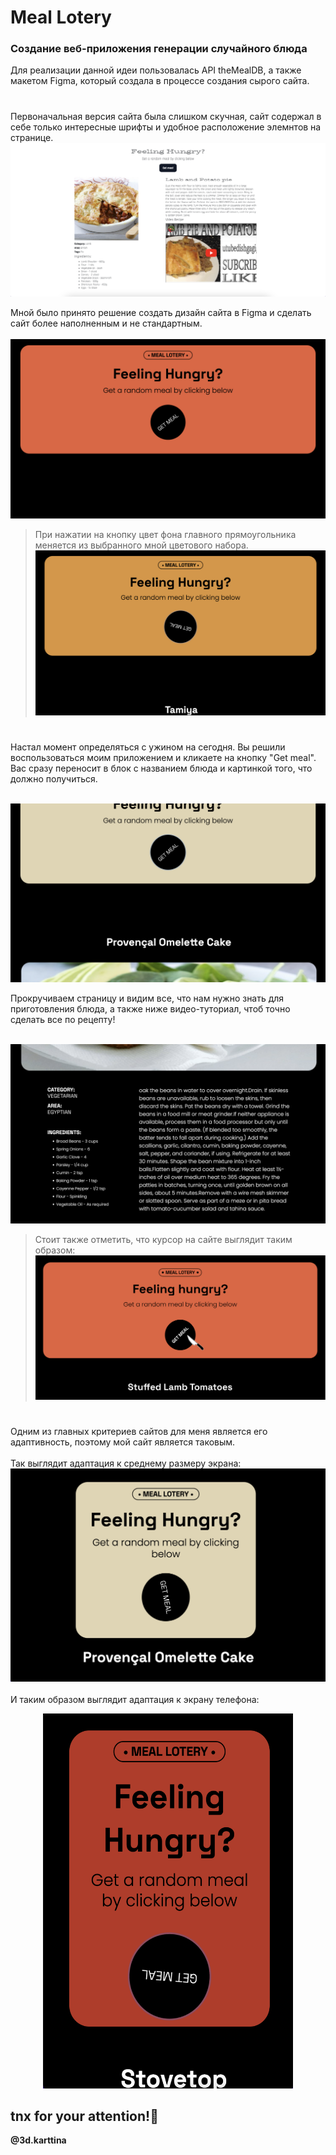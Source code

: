 # Meal Lotery

### Создание веб-приложения генерации случайного блюда ###
Для реализации данной идеи пользовалась API theMealDB, а также макетом Figma, который создала в процессе создания сырого сайта.
#
Первоначальная версия сайта была слишком скучная, сайт содержал в себе только интересные шрифты и удобное расположение элемнтов на странице.
![First version](https://github.com/Kartiina/Random-Meal/blob/master/screenshots/site%20ver.1.png "raw site")

Мной было принято решение создать дизайн сайта в Figma и сделать сайт более наполненным и не стандартным.<br />
<br />
![First screen](https://github.com/Kartiina/Random-Meal/blob/master/screenshots/first_page.png "Start page")

>При нажатии на кнопку цвет фона главного прямоугольника меняется из выбранного мной цветового набора.
![Change colour](https://github.com/Kartiina/Random-Meal/blob/master/screenshots/action.png "Colour changed!")
#
Настал момент определяться с ужином на сегодня. Вы решили воспользоваться моим приложением и кликаете на кнопку "Get meal". 
Вас сразу переносит в блок с названием блюда и картинкой того, что должно получиться.<br />
<br />

![Change colour](https://github.com/Kartiina/Random-Meal/blob/master/screenshots/change_color.png "Another colour!")

Прокручиваем страницу и видим все, что нам нужно знать для приготовления блюда, а также ниже видео-туториал, чтоб точно сделать все по рецепту!<br />
<br />

![Instruc&tags](https://github.com/Kartiina/Random-Meal/blob/master/screenshots/instruction%26tags.png "Lets see -_-")

>Стоит также отметить, что курсор на сайте выглядит таким образом:
![Cursor](https://github.com/Kartiina/Random-Meal/blob/master/screenshots/cursor_site.png "Wow! Sharp knife!")

#
Одним из главных критериев сайтов для меня является его адаптивность, поэтому мой сайт является таковым.<br />
<br />
Так выглядит адаптация к среднему размеру экрана: 
![Medium size](https://github.com/Kartiina/Random-Meal/blob/master/screenshots/medium_size.png "For medium size")<br />
<br />
И таким образом выглядит адаптация к экрану телефона:<br />
<p align="center">
  <img src="https://github.com/Kartiina/Random-Meal/blob/master/screenshots/small_size.png" width="400" height="600" />
</p>

## tnx for your attention!👻

**@3d.karttina**
